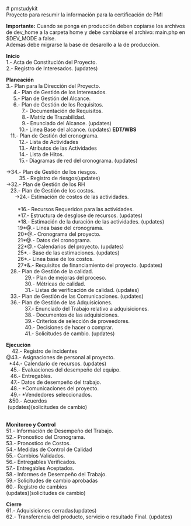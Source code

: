 <p># pmstudykit<br />
Proyecto para resumir la informaci&oacute;n para la certificaci&oacute;n de PMI</p>
<p><b>Importante:</b>
Cuando se ponga en producción deben copiarse los archivos de dev_home a la carpeta home y debe cambiarse el archivo: main.php en $DEV_MODE a false.</br>
Ademas debe migrarse la base de desarollo a la de producción.
</p>

<p><strong>Inicio</strong><br />
1.- Acta de Constituci&oacute;n del Proyecto.<br />
2.- Registro de Interesados. (updates)&nbsp;</p>

<p><strong>Planeaci&oacute;n</strong><br />
3.- Plan para la Direcci&oacute;n del Proyecto.&nbsp;<br />
&nbsp; &nbsp; &nbsp;4.-&nbsp;Plan de Gesti&oacute;n de los Interesados.&nbsp;<br />
&nbsp; &nbsp; &nbsp;5.- Plan de Gesti&oacute;n del Alcance.&nbsp;<br />
&nbsp; &nbsp; &nbsp;6.- Plan de Gesti&oacute;n de los Requisitos.&nbsp;<br />
&nbsp; &nbsp; &nbsp; &nbsp; &nbsp; &nbsp;7.-&nbsp;Documentaci&oacute;n de Requisitos.<br />
&nbsp; &nbsp; &nbsp; &nbsp; &nbsp; &nbsp;8.-&nbsp;Matriz de Trazabilidad.<br />
&nbsp; &nbsp; &nbsp; &nbsp; &nbsp; &nbsp;9.- Enunciado del Alcance. (updates)<br />
&nbsp; &nbsp; &nbsp; &nbsp; &nbsp;10.-&nbsp;Linea Base del alcance. (updates) <strong>EDT/WBS</strong><br />
&nbsp; &nbsp;11.-&nbsp;Plan de Gesti&oacute;n del cronograma.<br />
&nbsp; &nbsp; &nbsp; &nbsp; &nbsp;12.- Lista de Actividades<br />
&nbsp; &nbsp; &nbsp; &nbsp; &nbsp;13.- Atributos de las Actividades<br />
&nbsp; &nbsp; &nbsp; &nbsp; &nbsp;14.- Lista de Hitos.&nbsp;<br />
&nbsp; &nbsp; &nbsp; &nbsp; &nbsp;15.- Diagramas de red del cronograma. (updates)</p>

<p>-&gt;34.- Plan de Gesti&oacute;n de los riesgos.<br />
&nbsp; &nbsp; &nbsp; &nbsp; &nbsp;35.-&nbsp;Registro de riesgos(updates)<br />
-&gt;32.-&nbsp;Plan de Gesti&oacute;n de los RH<br />
&nbsp; &nbsp;23.- Plan de Gesti&oacute;n de los costos.<br />
&nbsp; &nbsp; &nbsp; -&gt;24.- Estimaci&oacute;n de costos de las actividades.<br />
&nbsp; &nbsp; &nbsp;<br />
&nbsp; &nbsp; &nbsp; &nbsp; *16.- Recursos Requeridos para las actividades.<br />
&nbsp; &nbsp; &nbsp; &nbsp; *17.- Estructura de desglose de recursos. (updates)<br />
&nbsp; &nbsp; &nbsp; &nbsp; *18.- Estimaci&oacute;n de la duraci&oacute;n de las actividades. (updates)<br />
&nbsp; &nbsp; &nbsp; &nbsp; 19*@.- Linea base del cronograma.<br />
&nbsp; &nbsp; &nbsp; &nbsp; 20*@.- Cronograma del proyecto.<br />
&nbsp; &nbsp; &nbsp; &nbsp; 21*@.- Datos del cronograma.<br />
&nbsp; &nbsp; &nbsp; &nbsp; 22*@.- Calendarios del proyecto. (updates)<br />
&nbsp; &nbsp; &nbsp; &nbsp; 25*.- Base de las estimaciones. (updates)<br />
&nbsp; &nbsp; &nbsp; &nbsp; 26*.- Linea base de los costos.<br />
&nbsp; &nbsp; &nbsp; &nbsp; 27*&amp;.- Requisitos de financiamiento del proyecto. (updates)<br />
&nbsp; &nbsp;28.- Plan de Gesti&oacute;n de la calidad.<br />
&nbsp; &nbsp; &nbsp; &nbsp; &nbsp; &nbsp; &nbsp;29.- Plan de mejoras del proceso.<br />
&nbsp; &nbsp; &nbsp; &nbsp; &nbsp; &nbsp; &nbsp;30.- M&eacute;tricas de calidad.<br />
&nbsp; &nbsp; &nbsp; &nbsp; &nbsp; &nbsp; &nbsp;31.- Listas de verificaci&oacute;n de calidad. (updates)<br />
&nbsp; &nbsp;33.- Plan de Gesti&oacute;n de las Comunicaciones. (updates)<br />
&nbsp; &nbsp;36.- Plan de Gesti&oacute;n de las Adquisiciones.<br />
&nbsp; &nbsp; &nbsp; &nbsp; &nbsp; &nbsp; &nbsp;37.- Enunciado del Trabajo relativo a adquisiciones.<br />
&nbsp; &nbsp; &nbsp; &nbsp; &nbsp; &nbsp; &nbsp;38.- Documentos de las adquisiciones.<br />
&nbsp; &nbsp; &nbsp; &nbsp; &nbsp; &nbsp; &nbsp;39.- Criterios de selecci&oacute;n de proveedores.<br />
&nbsp; &nbsp; &nbsp; &nbsp; &nbsp; &nbsp; &nbsp;40.- Decisiones de hacer o comprar.<br />
&nbsp; &nbsp; &nbsp; &nbsp; &nbsp; &nbsp; &nbsp;41.- Solicitudes de cambio. (updates)&nbsp;</p>

<p><strong>Ejecuci&oacute;n</strong><br />
&nbsp; &nbsp; 42.- Registro de incidentes<br />
@43.- Asignaciones de personal al proyecto.<br />
&nbsp; *44.- Calendario de recursos. (updates)<br />
&nbsp; &nbsp;45.- Evaluaciones del desempe&ntilde;o del equipo.<br />
&nbsp; &nbsp;46.- Entregables.<br />
&nbsp; &nbsp;47.- Datos de desempe&ntilde;o del trabajo.<br />
&nbsp; &nbsp;48.- *Comunicaciones del proyecto.<br />
&nbsp; &nbsp;49.- *Vendedores seleccionados.<br />
&nbsp; &amp;50.- Acuerdos<br />
&nbsp;(updates)(solicitudes de cambio)&nbsp;</p>

<p><br />
<strong>Monitoreo y Control</strong><br />
51.- Informaci&oacute;n de Desempe&ntilde;o del Trabajo.<br />
52.- Pronostico del Cronograma.<br />
53.- Pronostico de Costos.<br />
54.- Medidas de Control de Calidad<br />
55.- Cambios Validados.<br />
56.- Entregables Verificados.<br />
57.- Entregables Aceptados.<br />
58.- Informes de Desempe&ntilde;o del Trabajo.<br />
59.- Solicitudes de cambio aprobadas<br />
60.- Registro de cambios<br />
(updates)(solicitudes de cambio)&nbsp;</p>

<p><strong>Cierre</strong><br />
61.- Adquisiciones cerradas(updates)<br />
62.- Transferencia del producto, servicio o resultado Final. (updates)</p>

<h1>&nbsp;</h1>
